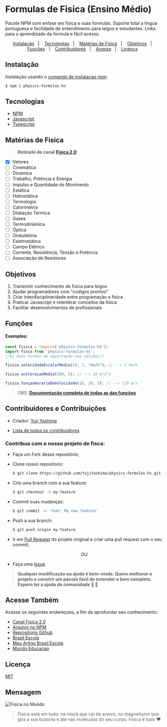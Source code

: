   # Formulas de Fisica (Ensino Médio)

  Pacote NPM com enfase em física e suas formulas. Suporte total a língua portuguesa e facilidade de entendimento para leigos e estudantes. Links para o aprendizado da formula e fácil acesso.

<p align="center">
  <a href="#instalacao">Instalação</a>&nbsp;&nbsp;&nbsp;|&nbsp;&nbsp;&nbsp;
  <a href="#tecnologias">Tecnologias</a>&nbsp;&nbsp;&nbsp;|&nbsp;&nbsp;&nbsp;
  <a href="#materias">Matérias de Fisica</a>&nbsp;&nbsp;&nbsp;|&nbsp;&nbsp;&nbsp;
  <a href="#obj">Objetivos</a>&nbsp;&nbsp;&nbsp;|&nbsp;&nbsp;&nbsp;
  <a href="#funcoes">Funções</a>&nbsp;&nbsp;&nbsp;|&nbsp;&nbsp;&nbsp;
  <a href="#contribuidores">Contribuidores</a>&nbsp;&nbsp;&nbsp;|&nbsp;&nbsp;&nbsp;
  <a href="#acesse">Acesse</a>&nbsp;&nbsp;&nbsp;|&nbsp;&nbsp;&nbsp;
  <a href="#licenca">Licença</a>&nbsp;&nbsp;&nbsp;
</p>


<h2 id="instalacao">Instalação</h2>

Instalação usando o 
[comando de instalaçao npm](https://docs.npmjs.com/getting-started/installing-npm-packages-locally):

```bash
$ npm i physics-formulas-hs
```

<h2 id="tecnologias">Tecnologias</h2>

* [NPM](https://docs.npmjs.com/)
* [Javascript](https://www.w3schools.com/js/default.asp) 
* [Typescript](https://www.typescriptlang.org/docs/)
  

<h2 id="materias">Matérias de Fisica</h2>

> **Retirado do canal [Fisica 2.0](https://www.youtube.com/channel/UC_e7B1w8T-4ZD-QtIVAO9pg)**

- [x] Vetores
- [ ] Cinemática
- [ ] Dinamica
- [ ] Trabalho, Potência e Energia
- [ ] Impulso e Quantidade de Movimento
- [ ] Estática
- [ ] Hidrostática
- [ ] Termologia
- [ ] Calorimetria
- [ ] Dilatação Termica
- [ ] Gases
- [ ] Termodinâmica
- [ ] Óptica
- [ ] Ondulatória
- [ ] Esletrostática
- [ ] Campo Elétrico
- [ ] Corrente, Resistência, Tensão e Potência
- [ ] Associação de Resistores

<h2 id="obj">Objetivos</h2>

1. Transmitir conhecimento de fisica para leigos
2. Ajudar programadores com "codigos prontos"
3. Criar interdisciplinaridade entre programação e física
4. Praticar Javascript e relembrar conceitos da fisica
5. Facilitar desenvolvimentos de profissionais

<h2 id="funcoes">Funções</h2>

#### Exemplos:

```ts
const fisica = require('physics-formulas-hs');
import fisca from 'physics-formulas-hs';
//As duas formas de importação sao válidas!!

fisica.velocidadeEscalarMedia(10, 2, "km/h"); // --> 5 km/h

fisica.aceleraçaoMedia(100, 5); // --> 20 m/s^2

fisica.funçaoHorariaDaVelocidade(10, 20, 5); // --> 110 m/s
```

> OBS: **[Documentação completa de todas as  das funções](https://github.com/YujiYashima/physics-formulas-hs/blob/main/docs/Geral.md)**

<h2 id="contribuidores">Contribuidores e Contribuições</h2>

- Criador: [Yuji Yashima](https://github.com/YujiYashima)

- [Lista de todos os contribuidores](https://github.com/YujiYashima/physics-formulas-hs/graphs/contributors)

### Contribua com o nosso projeto de fisca:

- Faça um Fork desse repositório;

- Clone nosso repositorio:
  ```bash
  $ git clone https://github.com/YujiYashima/physics-formulas-hs.git
  ```

- Crie uma branch com a sua feature:
  ```bash
  $ git checkout -b my-feature
  ```

- Commit suas mudanças:
  ```bash
  $ git commit -m 'feat: My new feature'
  ```

- Push a sua branch:
  ```bash
  $ git push origin my-feature
  ```

- Ir em [Pull Request](https://github.com/YujiYashima/physics-formulas-hs/pulls) do projeto original e criar uma pull request com o seu commit;

<p align="center">OU</p>

- Faça uma [Issue](https://github.com/YujiYashima/physics-formulas-hs/issues) 

> **Qualquer modificação ou ajuda é bem-vinda. Quero melhorar o projeto e constrir um pacote facil de entender e bem completo. Espero ter a ajuda da comunidade :blue_heart: :blue_heart:**

<h2 id="acesse">Acesse Também</h2>

Acesse os seguintes endereçoes, a fim de aprofundar seu conhecimento:

- [Canal Fisica 2.0](https://www.youtube.com/channel/UC_e7B1w8T-4ZD-QtIVAO9pg)
- [Arquivo no NPM](https://www.npmjs.com/package/physics-formulas-hs)
- [Reprositorio Github](https://github.com/YujiYashima/physics-formulas-hs)
- [Brasil Escola](https://brasilescola.uol.com.br/)
- [Meu Artigo Brasil Escola](https://meuartigo.brasilescola.uol.com.br/)
- [Mundo Educaçao](https://mundoeducacao.uol.com.br/)

<h2 id="licenca">Licença</h2>

[MIT](https://github.com/YujiYashima/physics-formulas-hs/blob/main/LICENSE)

<h2 id="mensagem">Mensagem</h2>

![Fisica no Mundo](https://nossaciencia.com.br/wp-content/uploads/2020/01/f%C3%ADsica.jpg)

>Fisica está em tudo: na maçã que cai da arvore, no magnetismo que gira a sua bussola e ate nas moléculas do seu corpo. Fisica é tudo :heart: